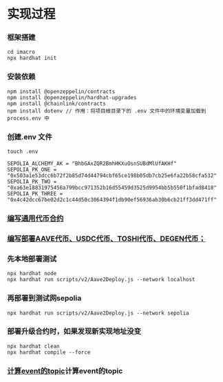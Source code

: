 # 实现过程
### 框架搭建
```
cd imacro
npx hardhat init
```

### 安装依赖
```
npm install @openzeppelin/contracts
npm install @openzeppelin/hardhat-upgrades
npm install @chainlink/contracts
npm install dotenv // 作用：将项目根目录下的 .env 文件中的环境变量加载到 process.env 中
```

### 创建.env 文件
```
touch .env

SEPOLIA_ALCHEMY_AK = "BhbGAxZQR2BmhHKXuOsnSUBdMlUfAKHf"
SEPOLIA_PK_ONE = "0x503a1e53dcc6b72f2b85d74d44794cbf65ce198b05db7cb25e6fa22b58cfa532"
SEPOLIA_PK_TWO = "0xa63e18831975456a799bcc971352b16d55459d3525d9954bb5b550f1bfad8418"
SEPOLIA_PK_THREE = "0x4c42dcc67be02d2c1c44d50c3064394f1db90ef56936ab30b6cb21ff3dd471ff"
```

### [编写通用代币合约](solidity/contracts/Token.sol)

### [编写部署AAVE代币、USDC代币、TOSHI代币、DEGEN代币；](solidity/scripts/v2/Aave2Deploy.js)

### 先本地部署测试
```
npx hardhat node
npx hardhat run scripts/v2/Aave2Deploy.js --network localhost
```

### 再部署到测试网sepolia
``` hardhat
npx hardhat run scripts/v2/Aave2Deploy.js --network sepolia
```

### 部署升级合约时，如果发现新实现地址没变
```
npx hardhat clean
npx hardhat compile --force
```

### [计算event的topic](solidity/scripts/v2/CalculateEventTopic.js)计算event的topic